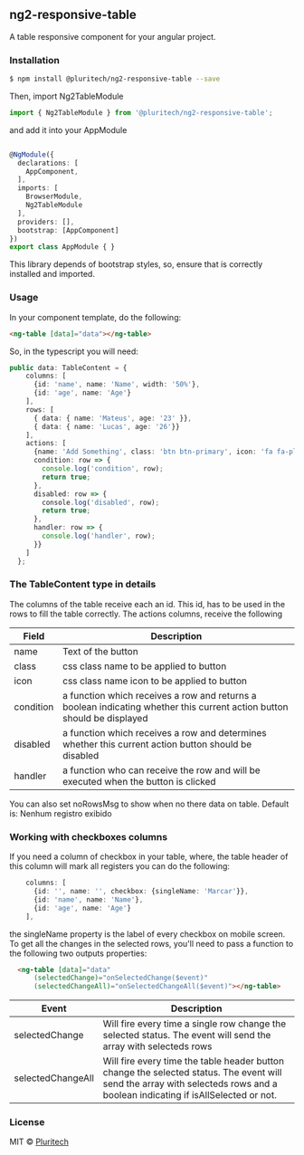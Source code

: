 ## ng2-responsive-table

A table responsive component for your angular project.

### Installation

```bash
$ npm install @pluritech/ng2-responsive-table --save
```

Then, import Ng2TableModule
```typescript
import { Ng2TableModule } from '@pluritech/ng2-responsive-table';
```
and add it into your AppModule
```typescript

@NgModule({
  declarations: [
    AppComponent,
  ],
  imports: [
    BrowserModule,
    Ng2TableModule
  ],
  providers: [],
  bootstrap: [AppComponent]
})
export class AppModule { }
```

This library depends of bootstrap styles, so, ensure that is correctly installed and imported.

### Usage
In your component template, do the following:
```html
<ng-table [data]="data"></ng-table>
```
So, in the typescript you will need:
```typescript
public data: TableContent = {
    columns: [
      {id: 'name', name: 'Name', width: '50%'},
      {id: 'age', name: 'Age'}
    ],
    rows: [
      { data: { name: 'Mateus', age: '23' }},
      { data: { name: 'Lucas', age: '26'}}
    ],
    actions: [
      {name: 'Add Something', class: 'btn btn-primary', icon: 'fa fa-plus',
      condition: row => {
        console.log('condition', row);
        return true;
      },
      disabled: row => {
        console.log('disabled', row);
        return true;
      },
      handler: row => {
        console.log('handler', row);
      }}
    ]
  };
```

### The TableContent type in details
The columns of the table receive each an id. This id, has to be used in the rows to fill the table correctly.
The actions columns, receive the following

 Field | Description
------ | ----------- 
name   | Text of the button
class  | css class name to be applied to button
icon   | css class name icon to be applied to button
condition | a function which receives a row and returns a boolean indicating whether this current action button should be displayed
disabled | a function which receives a row and determines whether this current action button should be disabled
handler | a function who can receive the row and will be executed when the button is clicked

You can also set noRowsMsg to show when no there data on table. Default is: Nenhum registro exibido

### Working with checkboxes columns
If you need a column of checkbox in your table, where, the table header of this column will mark all registers you can do the following:
```typescript
    columns: [
      {id: '', name: '', checkbox: {singleName: 'Marcar'}},
      {id: 'name', name: 'Name'},
      {id: 'age', name: 'Age'}
    ],
```
the singleName property is the label of every checkbox on mobile screen.
To get all the changes in the selected rows, you'll need to pass a function to the following two outputs properties:
```html
  <ng-table [data]="data"
      (selectedChange)="onSelectedChange($event)"
      (selectedChangeAll)="onSelectedChangeAll($event)"></ng-table>
```
 Event | Description
------ | ----------- 
selectedChange   | Will fire every time a single row change the selected status. The event will send the array with selecteds rows
selectedChangeAll  | Will fire every time the table header button change the selected status. The event will send the array with selecteds rows and a boolean indicating if isAllSelected or not.


### License
MIT © [Pluritech](https://www.pluritech.com.br/)
